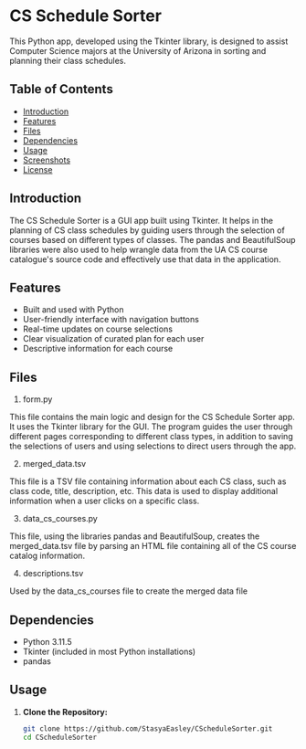 # CS Schedule Sorter

This Python app, developed using the Tkinter library, is designed to assist Computer Science majors at the University of Arizona in sorting and planning their class schedules.

## Table of Contents
- [Introduction](#introduction)
- [Features](#features)
- [Files](#files)
- [Dependencies](#dependencies)
- [Usage](#usage)
- [Screenshots](#screenshots)
- [License](#license)

## Introduction

The CS Schedule Sorter is a GUI app built using Tkinter. It helps in the planning of CS class schedules by guiding users through the selection of courses based on different types of classes. The pandas and BeautifulSoup libraries were also used to help wrangle data from the UA CS course catalogue's source code and effectively use that data in the application.


## Features
* Built and used with Python
* User-friendly interface with navigation buttons
* Real-time updates on course selections
* Clear visualization of curated plan for each user
* Descriptive information for each course

## Files

1. form.py

This file contains the main logic and design for the CS Schedule Sorter app. It uses the Tkinter library for the GUI. The program guides the user through different pages corresponding to different class types, in addition to saving the selections of users and using selections to direct users through the app.

2. merged_data.tsv

This file is a TSV file containing  information about each CS class, such as class code, title, description, etc. This data is used to display additional information when a user clicks on a specific class.

3. data_cs_courses.py

This file, using the libraries pandas and BeautifulSoup, creates the merged_data.tsv file by parsing an HTML file containing all of the CS course catalog information.

4. descriptions.tsv

Used by the data_cs_courses file to create the merged data file

## Dependencies

- Python 3.11.5
- Tkinter (included in most Python installations)
- pandas

## Usage

1. **Clone the Repository:**
   ```bash
   git clone https://github.com/StasyaEasley/CScheduleSorter.git
   cd CScheduleSorter

